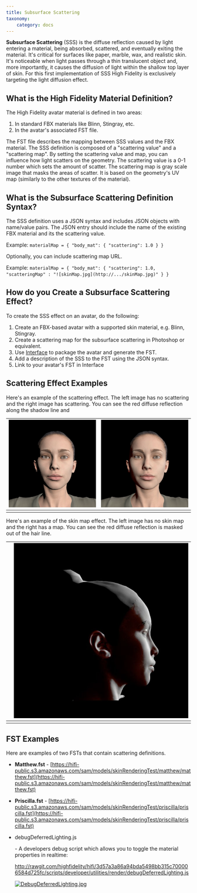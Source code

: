 ```yaml
---
title: Subsurface Scattering
taxonomy:
    category: docs
---
```


**Subsurface Scattering** (SSS) is the diffuse reflection caused by light entering a material, being absorbed, scattered, and eventually exiting the material. It's critical for surfaces like paper, marble, wax, and realistic skin. It's noticeable when light passes through a thin translucent object and, more importantly, it causes the diffusion of light within the shallow top layer of skin. For this first implementation of SSS High Fidelity is exclusively targeting the light diffusion effect.

## What is the High Fidelity Material Definition?

The High Fidelity avatar material is defined in two areas:

1. In standard FBX materials like Blinn, Stingray, etc.
2. In the avatar's associated FST file.

The FST file describes the mapping between SSS values and the FBX material. The SSS definition is composed of a "scattering value" and a "scattering map". By setting the scattering value and map, you can influence how light scatters on the geometry. The scattering value is a 0-1 number which sets the amount of scatter. The scattering map is gray scale image that masks the areas of scatter. It is based on the geometry's UV map (similarly to the other textures of the material).

## What is the Subsurface Scattering Definition Syntax?

The SSS definition uses a JSON syntax and includes JSON objects with name/value pairs. The JSON entry should include the name of the existing FBX material and its the scattering value.

Example: `materialMap = { "body_mat": { "scattering": 1.0 } }`

Optionally, you can include scattering map URL.

Example: `materialMap = { "body_mat": { "scattering": 1.0, "scatteringMap" : "![skinMap.jpg](http://.../skinMap.jpg)" } }`

## How do you Create a Subsurface Scattering Effect?

To create the SSS effect on an avatar, do the following:

1. Create an FBX-based avatar with a supported skin material, e.g. Blinn, Stingray.
2. Create a scattering map for the subsurface scattering in Photoshop or equivalent.
3. Use [Interface](https://wiki.highfidelity.com/wiki/Interface) to package the avatar and generate the FST.
4. Add a description of the SSS to the FST using the JSON syntax.
5. Link to your avatar's FST in Interface

## Scattering Effect Examples

Here's an example of the scattering effect. The left image has no scattering and the right image has scattering. You can see the red diffuse reflection along the shadow line and

| ![](no-scattering.jpg) | ![](scattering.jpg) |
| ---------------------- | ------------------- |
|                        |                     |

Here's an example of the skin map effect. The left image has no skin map and the right has a map. You can see the red diffuse reflection is masked out of the hair line.

| ![]() | ![](skin-map.jpg)|
| ---------------------------------------- | ---------------------------------------- |
|                                          |                                          |

## FST Examples

Here are examples of two FSTs that contain scattering definitions.

- **Matthew.fst** - [https://hifi-public.s3.amazonaws.com/sam/models/skinRenderingTest/matthew/matthew.fst](https://hifi-public.s3.amazonaws.com/sam/models/skinRenderingTest/matthew/matthew.fst)


- **Priscilla.fst** - [https://hifi-public.s3.amazonaws.com/sam/models/skinRenderingTest/priscilla/priscilla.fst](https://hifi-public.s3.amazonaws.com/sam/models/skinRenderingTest/priscilla/priscilla.fst)


- debugDeferredLighting.js


  \- A developers debug script which allows you to toggle the material properties in realtime:

   

  http://rawgit.com/highfidelity/hifi/3d57a3a86a94bda5498bb315c700006584d725fc/scripts/developer/utilities/render/debugDeferredLighting.js

  [![DebugDeferredLighting.jpg](https://wiki.highfidelity.com/images/1/13/DebugDeferredLighting.jpg)](https://wiki.highfidelity.com/wiki/File:DebugDeferredLighting.jpg)